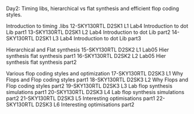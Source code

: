 Day2: 
Timing libs, hierarchical vs flat synthesis and efficient flop coding styles.

Introduction to timing .libs
12-SKY130RTL D2SK1 L1 Lab4 Introduction to dot Lib part1
13-SKY130RTL D2SK1 L2 Lab4 Introduction to dot Lib part2
14-SKY130RTL D2SK1 L3 Lab4 Introduction to dot Lib part3

Hierarchical and Flat synthesis
15-SKY130RTL D2SK2 L1 Lab05 Hier synthesis flat synthesis part1
16-SKY130RTL D2SK2 L2 Lab05 Hier synthesis flat synthesis part2

Various flop coding styles and optimization
17-SKY130RTL D2SK3 L1 Why Flops and Flop coding styles part1
18-SKY130RTL D2SK3 L2 Why Flops and Flop coding styles part2
19-SKY130RTL D2SK3 L3 Lab flop synthesis simulations part1
20-SKY130RTL D2SK3 L4 Lab flop synthesis simulations part2
21-SKY130RTL D2SK3 L5 Interesting optimisations part1
22-SKY130RTL D2SK3 L6 Interesting optimisations part2